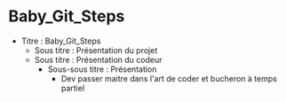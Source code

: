 
# Baby_Git_Steps

- Titre : Baby_Git_Steps
    - Sous titre : Présentation du projet
    - Sous titre : Présentation du codeur
        - Sous-sous titre : Présentation
            - Dev passer maitre dans l'art de coder et bucheron à temps partiel 